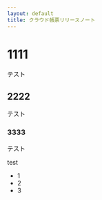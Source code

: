 ```yaml
---
layout: default
title: クラウド帳票リリースノート
---
```


# 1111

テスト

## 2222

テスト

### 3333

テスト

test

* 1
* 2
* 3